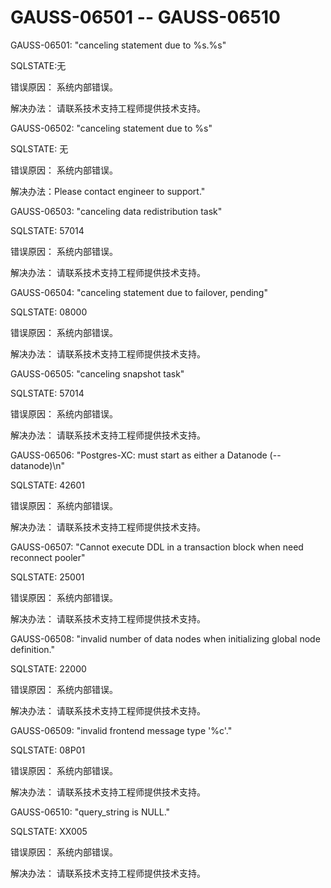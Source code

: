 # GAUSS-06501 -- GAUSS-06510<a name="ZH-CN_TOPIC_0302072931"></a>

GAUSS-06501: "canceling statement due to %s.%s"

SQLSTATE:无

错误原因： 系统内部错误。

解决办法： 请联系技术支持工程师提供技术支持。

GAUSS-06502: "canceling statement due to %s"

SQLSTATE: 无

错误原因： 系统内部错误。

解决办法：Please contact engineer to support."

GAUSS-06503: "canceling data redistribution task"

SQLSTATE: 57014

错误原因： 系统内部错误。

解决办法： 请联系技术支持工程师提供技术支持。

GAUSS-06504: "canceling statement due to failover, pending"

SQLSTATE: 08000

错误原因： 系统内部错误。

解决办法： 请联系技术支持工程师提供技术支持。

GAUSS-06505: "canceling snapshot task"

SQLSTATE: 57014

错误原因： 系统内部错误。

解决办法： 请联系技术支持工程师提供技术支持。

GAUSS-06506: "Postgres-XC: must start as either a Datanode \(--datanode\)\\n"

SQLSTATE: 42601

错误原因： 系统内部错误。

解决办法： 请联系技术支持工程师提供技术支持。

GAUSS-06507: "Cannot execute DDL in a transaction block when need reconnect pooler"

SQLSTATE: 25001

错误原因： 系统内部错误。

解决办法： 请联系技术支持工程师提供技术支持。

GAUSS-06508: "invalid number of data nodes when initializing global node definition."

SQLSTATE: 22000

错误原因： 系统内部错误。

解决办法： 请联系技术支持工程师提供技术支持。

GAUSS-06509: "invalid frontend message type '%c'."

SQLSTATE: 08P01

错误原因： 系统内部错误。

解决办法： 请联系技术支持工程师提供技术支持。

GAUSS-06510: "query\_string is NULL."

SQLSTATE: XX005

错误原因： 系统内部错误。

解决办法： 请联系技术支持工程师提供技术支持。

